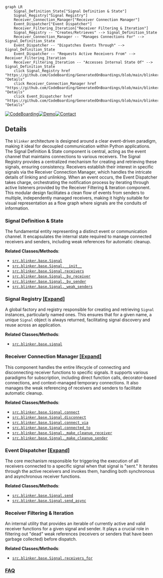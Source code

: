 ```mermaid
graph LR
    Signal_Definition_State["Signal Definition & State"]
    Signal_Registry["Signal Registry"]
    Receiver_Connection_Manager["Receiver Connection Manager"]
    Event_Dispatcher["Event Dispatcher"]
    Receiver_Filtering_Iteration["Receiver Filtering & Iteration"]
    Signal_Registry -- "Creates/Retrieves" --> Signal_Definition_State
    Receiver_Connection_Manager -- "Manages Connections For" --> Signal_Definition_State
    Event_Dispatcher -- "Dispatches Events Through" --> Signal_Definition_State
    Event_Dispatcher -- "Requests Active Receivers From" --> Receiver_Filtering_Iteration
    Receiver_Filtering_Iteration -- "Accesses Internal State Of" --> Signal_Definition_State
    click Signal_Registry href "https://github.com/CodeBoarding/GeneratedOnBoardings/blob/main/blinker/Signal_Registry.md" "Details"
    click Receiver_Connection_Manager href "https://github.com/CodeBoarding/GeneratedOnBoardings/blob/main/blinker/Receiver_Connection_Manager.md" "Details"
    click Event_Dispatcher href "https://github.com/CodeBoarding/GeneratedOnBoardings/blob/main/blinker/Event_Dispatcher.md" "Details"
```

[![CodeBoarding](https://img.shields.io/badge/Generated%20by-CodeBoarding-9cf?style=flat-square)](https://github.com/CodeBoarding/GeneratedOnBoardings)[![Demo](https://img.shields.io/badge/Try%20our-Demo-blue?style=flat-square)](https://www.codeboarding.org/demo)[![Contact](https://img.shields.io/badge/Contact%20us%20-%20contact@codeboarding.org-lightgrey?style=flat-square)](mailto:contact@codeboarding.org)

## Details

The `blinker` architecture is designed around a clear event-driven paradigm, making it ideal for decoupled communication within Python applications. The Signal Definition & State component is central, acting as the event channel that maintains connections to various receivers. The Signal Registry provides a centralized mechanism for creating and retrieving these signals, ensuring consistency. Receivers establish their interest in specific signals via the Receiver Connection Manager, which handles the intricate details of linking and unlinking. When an event occurs, the Event Dispatcher takes charge, orchestrating the notification process by iterating through active listeners provided by the Receiver Filtering & Iteration component. This modular design facilitates a clean flow of events from senders to multiple, independently managed receivers, making it highly suitable for visual representation as a flow graph where signals are the conduits of information.

### Signal Definition & State
The fundamental entity representing a distinct event or communication channel. It encapsulates the internal state required to manage connected receivers and senders, including weak references for automatic cleanup.


**Related Classes/Methods**:

- <a href="https://github.com/pallets-eco/blinker/blob/main/src/blinker/base.py" target="_blank" rel="noopener noreferrer">`src.blinker.base.Signal`</a>
- <a href="https://github.com/pallets-eco/blinker/blob/main/src/blinker/base.py" target="_blank" rel="noopener noreferrer">`src.blinker.base.Signal.__init__`</a>
- <a href="https://github.com/pallets-eco/blinker/blob/main/src/blinker/base.py" target="_blank" rel="noopener noreferrer">`src.blinker.base.Signal.receivers`</a>
- <a href="https://github.com/pallets-eco/blinker/blob/main/src/blinker/base.py" target="_blank" rel="noopener noreferrer">`src.blinker.base.Signal._by_receiver`</a>
- <a href="https://github.com/pallets-eco/blinker/blob/main/src/blinker/base.py" target="_blank" rel="noopener noreferrer">`src.blinker.base.Signal._by_sender`</a>
- <a href="https://github.com/pallets-eco/blinker/blob/main/src/blinker/base.py" target="_blank" rel="noopener noreferrer">`src.blinker.base.Signal._weak_senders`</a>


### Signal Registry [[Expand]](./Signal_Registry.md)
A global factory and registry responsible for creating and retrieving `Signal` instances, particularly named ones. This ensures that for a given name, a unique `Signal` object is always returned, facilitating signal discovery and reuse across an application.


**Related Classes/Methods**:

- <a href="https://github.com/pallets-eco/blinker/blob/main/src/blinker/base.py" target="_blank" rel="noopener noreferrer">`src.blinker.base.signal`</a>


### Receiver Connection Manager [[Expand]](./Receiver_Connection_Manager.md)
This component handles the entire lifecycle of connecting and disconnecting receiver functions to specific signals. It supports various paradigms for subscription, including direct function calls, decorator-based connections, and context-managed temporary connections. It also manages the weak referencing of receivers and senders to facilitate automatic cleanup.


**Related Classes/Methods**:

- <a href="https://github.com/pallets-eco/blinker/blob/main/src/blinker/base.py" target="_blank" rel="noopener noreferrer">`src.blinker.base.Signal.connect`</a>
- <a href="https://github.com/pallets-eco/blinker/blob/main/src/blinker/base.py" target="_blank" rel="noopener noreferrer">`src.blinker.base.Signal.disconnect`</a>
- <a href="https://github.com/pallets-eco/blinker/blob/main/src/blinker/base.py" target="_blank" rel="noopener noreferrer">`src.blinker.base.Signal.connect_via`</a>
- <a href="https://github.com/pallets-eco/blinker/blob/main/src/blinker/base.py" target="_blank" rel="noopener noreferrer">`src.blinker.base.Signal.connected_to`</a>
- <a href="https://github.com/pallets-eco/blinker/blob/main/src/blinker/base.py" target="_blank" rel="noopener noreferrer">`src.blinker.base.Signal._make_cleanup_receiver`</a>
- <a href="https://github.com/pallets-eco/blinker/blob/main/src/blinker/base.py" target="_blank" rel="noopener noreferrer">`src.blinker.base.Signal._make_cleanup_sender`</a>


### Event Dispatcher [[Expand]](./Event_Dispatcher.md)
The core mechanism responsible for triggering the execution of all receivers connected to a specific signal when that signal is "sent." It iterates through the active receivers and invokes them, handling both synchronous and asynchronous receiver functions.


**Related Classes/Methods**:

- <a href="https://github.com/pallets-eco/blinker/blob/main/src/blinker/base.py" target="_blank" rel="noopener noreferrer">`src.blinker.base.Signal.send`</a>
- <a href="https://github.com/pallets-eco/blinker/blob/main/src/blinker/base.py" target="_blank" rel="noopener noreferrer">`src.blinker.base.Signal.send_async`</a>


### Receiver Filtering & Iteration
An internal utility that provides an iterable of currently active and valid receiver functions for a given signal and sender. It plays a crucial role in filtering out "dead" weak references (receivers or senders that have been garbage collected) before dispatch.


**Related Classes/Methods**:

- <a href="https://github.com/pallets-eco/blinker/blob/main/src/blinker/base.py" target="_blank" rel="noopener noreferrer">`src.blinker.base.Signal.receivers_for`</a>




### [FAQ](https://github.com/CodeBoarding/GeneratedOnBoardings/tree/main?tab=readme-ov-file#faq)